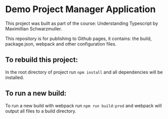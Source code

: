 # Demo Project Manager Application

This project was built as part of the course: Understanding Typescript by Maximillian Schwarzmuller. 

This repository is for publishing to Github pages, it contains: the build, package.json, webpack and other configuration files.

## To rebuild this project: 

In the root directory of project run `npm install` and all dependencies will be installed. 

## To run a new build: 

To run a new build with webpack run `npm run build:prod` and webpack will output all files to a build directory. 

